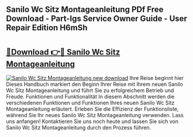 ## Sanilo Wc Sitz Montageanleitung PDf Free Download - Part-Igs Service Owner Guide - User Repair Edition H6mSh

# <h2><a href="http://df7n9w0.blite.top/?on=Sanilo+Wc+Sitz+Montageanleitung">🔗Download 👉🔴 Sanilo Wc Sitz Montageanleitung</a></h2>

[![Sanilo Wc Sitz Montageanleitung new download](https://i.imgur.com/lujVjoI.png)](http://df7n9w0.blite.top/?on=Sanilo+Wc+Sitz+Montageanleitung)
Ihre Reise beginnt hier Dieses Handbuch markiert den Beginn Ihrer Reise mit Ihrem neuen Sanilo Wc Sitz Montageanleitung und führt Sie zu erfolgreichem Betrieb und Freude. Funktionen und Funktionalität In diesem Abschnitt werden die verschiedenen Funktionen und Funktionen Ihres neuen Sanilo Wc Sitz Montageanleitung erläutert. Erleben Sie die Effizienz der Funktionsliste, während Sie Ihr neues Sanilo Wc Sitz Montageanleitung verwenden. Lass uns anfangen! Kontaktieren Sie uns noch heute und lassen Sie sich von Sanilo Wc Sitz Montageanleitung durch den Prozess führen.
